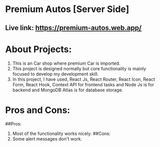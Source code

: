 # Premium Autos [Server Side]

## Live link: https://premium-autos.web.app/

# About Projects:
1. This is an Car shop where premium Car is imported. 
2. This project is designed normally but core functionality is mainly focused to develop my development skill.
3. In this project, I have used, React Js, React Router, React Icon, React Form, React Hook, Context API for frontend tasks and Node Js is for backend and MongoDB Atlas is for database storage. 

# Pros and Cons:
##Pros:
1. Most of the functionality works nicely.
##Cons:
1. Some alert messages don't work. 

